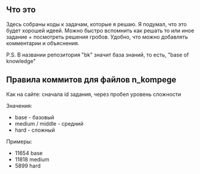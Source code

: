 ## Что это
Здесь собраны коды к задачам, которые я решаю. Я подумал, что это будет хорошей идеей. Можно быстро вспомнить как решать то или иное задание + посмотреть решения гробов. Удобно, что можно добавлять 
комментарии и объяснения.

P.S. В названии репозитория "bk" значит база знаний, то есть, "base of knowledge"

## Правила коммитов для файлов n_kompege
Как на сайте: сначала id задания, через пробел уровень сложности

Значения:
- base - базовый
- medium / middle - средний
- hard - сложный


Примеры:
- 11654 base
- 11818 medium
- 5899 hard

